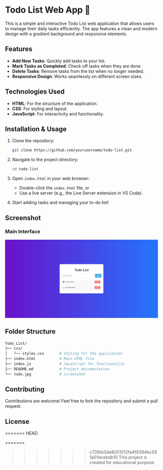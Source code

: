 # Todo List Web App 📝

This is a simple and interactive Todo List web application that allows users to manage their daily tasks efficiently. The app features a clean and modern design with a gradient background and responsive elements.

## Features

- **Add New Tasks**: Quickly add tasks to your list.
- **Mark Tasks as Completed**: Check off tasks when they are done.
- **Delete Tasks**: Remove tasks from the list when no longer needed.
- **Responsive Design**: Works seamlessly on different screen sizes.

## Technologies Used

- **HTML**: For the structure of the application.
- **CSS**: For styling and layout.
- **JavaScript**: For interactivity and functionality.

## Installation & Usage

1. Clone the repository:

    ```bash
    git clone https://github.com/yourusername/todo-list.git
    ```

2. Navigate to the project directory:

    ```bash
    cd todo-list
    ```

3. Open `index.html` in your web browser:
    - Double-click the `index.html` file, or
    - Use a live server (e.g., the Live Server extension in VS Code).

4. Start adding tasks and managing your to-do list!

## Screenshot

### Main Interface

![Todo List Screenshot](todo.jpg)

## Folder Structure

```bash
Todo_List/
├── css/
│   └── styles.css       # Styling for the application
├── index.html           # Main HTML file
├── index.js             # JavaScript for functionality
├── README.md            # Project documentation
└── todo.jpg             # screenshot
```

## Contributing

Contributions are welcome! Feel free to fork the repository and submit a pull request.

## License
<<<<<<< HEAD

=======
>>>>>>> c73fbb3de8051012fa4f9394bc591a01dcebdb10
This project is created for educational purpose.
